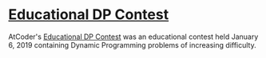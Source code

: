 # [Educational DP Contest](https://atcoder.jp/contests/dp)

AtCoder's [Educational DP Contest](https://atcoder.jp/contests/dp) was an educational contest held January 6, 2019 containing Dynamic Programming problems of increasing difficulty.